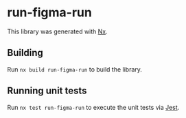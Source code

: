 # run-figma-run

This library was generated with [Nx](https://nx.dev).

## Building

Run `nx build run-figma-run` to build the library.

## Running unit tests

Run `nx test run-figma-run` to execute the unit tests via [Jest](https://jestjs.io).
